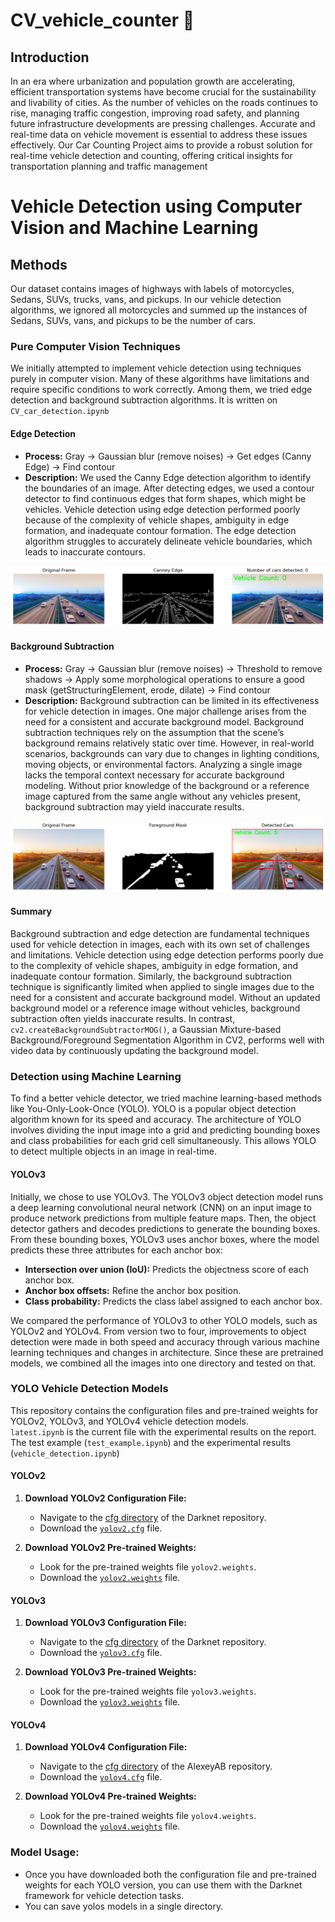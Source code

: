 # CV_vehicle_counter :car:

## Introduction
In an era where urbanization and population growth are accelerating, efficient transportation systems have
become crucial for the sustainability and livability of cities. As the number of vehicles on the roads continues
to rise, managing traffic congestion, improving road safety, and planning future infrastructure developments
are pressing challenges. Accurate and real-time data on vehicle movement is essential to address these issues
effectively. Our Car Counting Project aims to provide a robust solution for real-time vehicle detection and
counting, offering critical insights for transportation planning and traffic management

# Vehicle Detection using Computer Vision and Machine Learning

## Methods

Our dataset contains images of highways with labels of motorcycles, Sedans, SUVs, trucks, vans, and pickups. In our vehicle detection algorithms, we ignored all motorcycles and summed up the instances of Sedans, SUVs, vans, and pickups to be the number of cars.

### Pure Computer Vision Techniques

We initially attempted to implement vehicle detection using techniques purely in computer vision. Many of these algorithms have limitations and require specific conditions to work correctly. Among them, we tried edge detection and background subtraction algorithms. It is written on `CV_car_detection.ipynb`

#### Edge Detection

- **Process:** Gray → Gaussian blur (remove noises) → Get edges (Canny Edge) → Find contour
- **Description:** We used the Canny Edge detection algorithm to identify the boundaries of an image. After detecting edges, we used a contour detector to find continuous edges that form shapes, which might be vehicles. Vehicle detection using edge detection performed poorly because of the complexity of vehicle shapes, ambiguity in edge formation, and inadequate contour formation. The edge detection algorithm struggles to accurately delineate vehicle boundaries, which leads to inaccurate contours.

![Canny Edge](Report/edge_detection.png)

#### Background Subtraction

- **Process:** Gray → Gaussian blur (remove noises) → Threshold to remove shadows → Apply some morphological operations to ensure a good mask (getStructuringElement, erode, dilate) → Find contour
- **Description:** Background subtraction can be limited in its effectiveness for vehicle detection in images. One major challenge arises from the need for a consistent and accurate background model. Background subtraction techniques rely on the assumption that the scene’s background remains relatively static over time. However, in real-world scenarios, backgrounds can vary due to changes in lighting conditions, moving objects, or environmental factors. Analyzing a single image lacks the temporal context necessary for accurate background modeling. Without prior knowledge of the background or a reference image captured from the same angle without any vehicles present, background subtraction may yield inaccurate results.

![Background Subtraction](Report/background_subtraction.png) 

#### Summary

Background subtraction and edge detection are fundamental techniques used for vehicle detection in images, each with its own set of challenges and limitations. Vehicle detection using edge detection performs poorly due to the complexity of vehicle shapes, ambiguity in edge formation, and inadequate contour formation. Similarly, the background subtraction technique is significantly limited when applied to single images due to the need for a consistent and accurate background model. Without an updated background model or a reference image without vehicles, background subtraction often yields inaccurate results. In contrast, `cv2.createBackgroundSubtractorMOG()`, a Gaussian Mixture-based Background/Foreground Segmentation Algorithm in CV2, performs well with video data by continuously updating the background model.

### Detection using Machine Learning

To find a better vehicle detector, we tried machine learning-based methods like You-Only-Look-Once (YOLO). YOLO is a popular object detection algorithm known for its speed and accuracy. The architecture of YOLO involves dividing the input image into a grid and predicting bounding boxes and class probabilities for each grid cell simultaneously. This allows YOLO to detect multiple objects in an image in real-time.

#### YOLOv3

Initially, we chose to use YOLOv3. The YOLOv3 object detection model runs a deep learning convolutional neural network (CNN) on an input image to produce network predictions from multiple feature maps. Then, the object detector gathers and decodes predictions to generate the bounding boxes. From these bounding boxes, YOLOv3 uses anchor boxes, where the model predicts these three attributes for each anchor box:
- **Intersection over union (IoU):** Predicts the objectness score of each anchor box.
- **Anchor box offsets:** Refine the anchor box position.
- **Class probability:** Predicts the class label assigned to each anchor box.

We compared the performance of YOLOv3 to other YOLO models, such as YOLOv2 and YOLOv4. From version two to four, improvements to object detection were made in both speed and accuracy through various machine learning techniques and changes in architecture. Since these are pretrained models, we combined all the images into one directory and tested on that.

### YOLO Vehicle Detection Models

This repository contains the configuration files and pre-trained weights for YOLOv2, YOLOv3, and YOLOv4 vehicle detection models.\
`latest.ipynb` is the current file with the experimental results on the report.\
The test example (`test_example.ipynb`) and the experimental results (`vehicle_detection.ipynb`)

#### YOLOv2

1. **Download YOLOv2 Configuration File:**
   - Navigate to the [cfg directory](https://github.com/pjreddie/darknet/tree/master/cfg) of the Darknet repository.
   - Download the [`yolov2.cfg`](https://github.com/pjreddie/darknet/blob/master/cfg/yolov2.cfg) file.

2. **Download YOLOv2 Pre-trained Weights:**
   - Look for the pre-trained weights file `yolov2.weights`.
   - Download the [`yolov2.weights`](https://github.com/pjreddie/darknet/blob/master/yolov2.weights) file.

#### YOLOv3

1. **Download YOLOv3 Configuration File:**
   - Navigate to the [cfg directory](https://github.com/pjreddie/darknet/tree/master/cfg) of the Darknet repository.
   - Download the [`yolov3.cfg`](https://github.com/pjreddie/darknet/blob/master/cfg/yolov3.cfg) file.

2. **Download YOLOv3 Pre-trained Weights:**
   - Look for the pre-trained weights file `yolov3.weights`.
   - Download the [`yolov3.weights`](https://github.com/pjreddie/darknet/blob/master/yolov3.weights) file.

#### YOLOv4

1. **Download YOLOv4 Configuration File:**
   - Navigate to the [cfg directory](https://github.com/AlexeyAB/darknet/tree/master/cfg) of the AlexeyAB repository.
   - Download the [`yolov4.cfg`](https://github.com/AlexeyAB/darknet/blob/master/cfg/yolov4.cfg) file.

2. **Download YOLOv4 Pre-trained Weights:**
   - Look for the pre-trained weights file `yolov4.weights`.
   - Download the [`yolov4.weights`](https://github.com/AlexeyAB/darknet/releases/download/darknet_yolo_v3_optimal/yolov4.weights) file.

### **Model Usage:**
   - Once you have downloaded both the configuration file and pre-trained weights for each YOLO version, you can use them with the Darknet framework for vehicle detection tasks.
   - You can save yolos models in a single directory.



